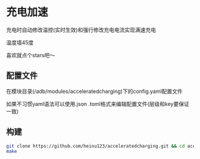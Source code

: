 # 充电加速

充电时自动修改温控(实时生效)和强行修改充电电流实现满速充电

温度墙45度

喜欢就点个stars吧～

## 配置文件

在模块目录(/adb/modules/acceleratedcharging)下的config.yaml配置文件 

如果不习惯yaml语法可以使用.json .toml格式来编辑配置文件(层级和key要保证一致)


## 构建
```bash
git clone https://github.com/heinu123/acceleratedcharging.git && cd acceleratedcharging
make
```
